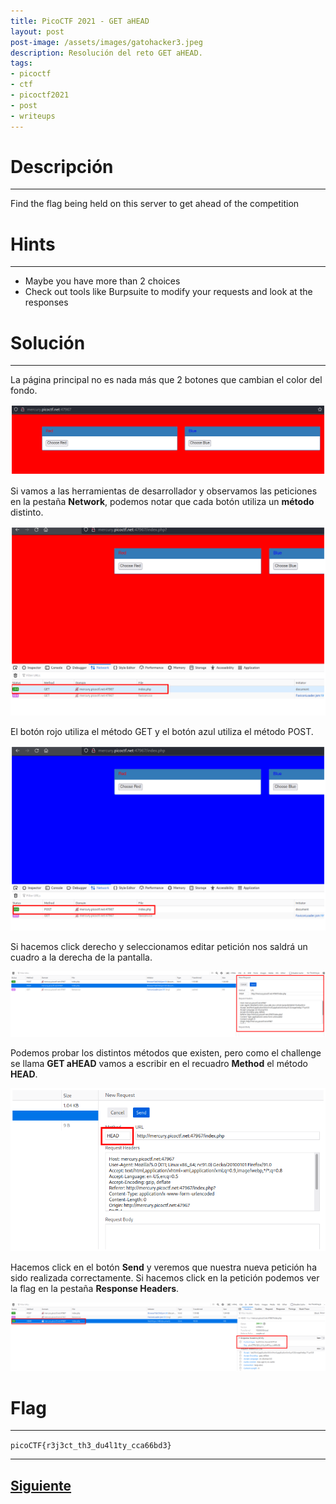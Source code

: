 ```yaml
---
title: PicoCTF 2021 - GET aHEAD
layout: post
post-image: /assets/images/gatohacker3.jpeg 
description: Resolución del reto GET aHEAD. 
tags:
- picoctf
- ctf
- picoctf2021
- post
- writeups
---
```

# Descripción
---

Find the flag being held on this server to get ahead of the competition


# Hints
---

- Maybe you have more than 2 choices
- Check out tools like Burpsuite to modify your requests and look at the responses


# Solución
---

La página principal no es nada más que 2 botones que cambian el color del fondo.

![](/assets/images/images-picoctf-2021/get-ahead-1.png)

Si vamos a las herramientas de desarrollador y observamos las peticiones en la pestaña **Network**, podemos notar que cada botón utiliza un **método** distinto.

![](/assets/images/images-picoctf-2021/get-ahead-2.png)

El botón rojo utiliza el método GET y el botón azul utiliza el método POST.

![](/assets/images/images-picoctf-2021/get-ahead-3.png)

Si hacemos click derecho y seleccionamos editar petición nos saldrá un cuadro a la derecha de la pantalla.

![](/assets/images/images-picoctf-2021/get-ahead-4.png)

Podemos probar los distintos métodos que existen, pero como el challenge se llama **GET aHEAD** vamos a escribir en el recuadro **Method** el método **HEAD**.

![](/assets/images/images-picoctf-2021/get-ahead-5.png)

Hacemos click en el botón **Send** y veremos que nuestra nueva petición ha sido realizada correctamente. Si hacemos click en la petición podemos ver la flag en la pestaña **Response Headers**.

![](/assets/images/images-picoctf-2021/get-ahead-6.png)


# Flag
---

`picoCTF{r3j3ct_th3_du4l1ty_cca66bd3}`

---

## [Siguiente](/blog/Cookies)